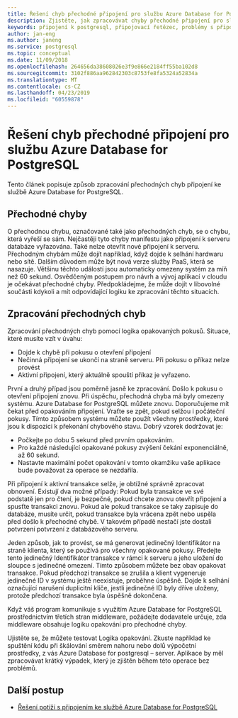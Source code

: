 ```yaml
---
title: Řešení chyb přechodné připojení pro službu Azure Database for PostgreSQL
description: Zjistěte, jak zpracovávat chyby přechodné připojení pro službu Azure Database for PostgreSQL.
keywords: připojení k postgresql, připojovací řetězec, problémy s připojením, přechodná chyba, Chyba připojení
author: jan-eng
ms.author: janeng
ms.service: postgresql
ms.topic: conceptual
ms.date: 11/09/2018
ms.openlocfilehash: 264656da38608026e3f9e866e2184ff55ba102d8
ms.sourcegitcommit: 3102f886aa962842303c8753fe8fa5324a52834a
ms.translationtype: MT
ms.contentlocale: cs-CZ
ms.lasthandoff: 04/23/2019
ms.locfileid: "60559878"
---
```

# <a name="handling-of-transient-connectivity-errors-for-azure-database-for-postgresql"></a>Řešení chyb přechodné připojení pro službu Azure Database for PostgreSQL

Tento článek popisuje způsob zpracování přechodných chyb připojení ke službě Azure Database for PostgreSQL.

## <a name="transient-errors"></a>Přechodné chyby

O přechodnou chybu, označované také jako přechodných chyb, se o chybu, která vyřeší se sám. Nejčastěji tyto chyby manifestu jako připojení k serveru databáze vyřazována. Také nelze otevřít nové připojení k serveru. Přechodným chybám může dojít například, když dojde k selhání hardwaru nebo sítě. Dalším důvodem může být nová verze služby PaaS, která se nasazuje. Většinu těchto událostí jsou automaticky omezeny systém za míň než 60 sekund. Osvědčeným postupem pro návrh a vývoj aplikací v cloudu je očekávat přechodné chyby. Předpokládejme, že může dojít v libovolné součásti kdykoli a mít odpovídající logiku ke zpracování těchto situacích.

## <a name="handling-transient-errors"></a>Zpracování přechodných chyb

Zpracování přechodných chyb pomocí logika opakovaných pokusů. Situace, které musíte vzít v úvahu:

* Dojde k chybě při pokusu o otevření připojení
* Nečinná připojení se ukončí na straně serveru. Při pokusu o příkaz nelze provést
* Aktivní připojení, který aktuálně spouští příkaz je vyřazeno.

První a druhý případ jsou poměrně jasně ke zpracování. Došlo k pokusu o otevření připojení znovu. Při úspěchu, přechodná chyba má byly omezeny systému. Azure Database for PostgreSQL můžete znovu. Doporučujeme mít čekat před opakováním připojení. Vraťte se zpět, pokud selžou i počáteční pokusy. Tímto způsobem systému můžete použít všechny prostředky, které jsou k dispozici k překonání chybového stavu. Dobrý vzorek dodržovat je:

* Počkejte po dobu 5 sekund před prvním opakováním.
* Pro každé následující opakované pokusy zvýšení čekání exponenciálně, až 60 sekund.
* Nastavte maximální počet opakování v tomto okamžiku vaše aplikace bude považovat za operace se nezdařila.

Při připojení k aktivní transakce selže, je obtížné správně zpracovat obnovení. Existují dva možné případy: Pokud byla transakce ve své podstatě jen pro čtení, je bezpečné, pokud chcete znovu otevřít připojení a spusťte transakci znovu. Pokud ale pokud transakce se taky zapisuje do databáze, musíte určit, pokud transakce byla vrácena zpět nebo uspěla před došlo k přechodné chybě. V takovém případě nestačí jste dostali potvrzení potvrzení z databázového serveru.

Jeden způsob, jak to provést, se má generovat jedinečný Identifikátor na straně klienta, který se používá pro všechny opakované pokusy. Předejte tento jedinečný Identifikátor transakce v rámci k serveru a jeho uložení do sloupce s jedinečné omezení. Tímto způsobem můžete bez obav opakovat transakce. Pokud předchozí transakce se zrušila a klient vygeneruje jedinečné ID v systému ještě neexistuje, proběhne úspěšně. Dojde k selhání označující narušení duplicitní klíče, jestli jedinečné ID byly dříve uloženy, protože předchozí transakce byla úspěšně dokončena.

Když váš program komunikuje s využitím Azure Database for PostgreSQL prostřednictvím třetích stran middleware, požádejte dodavatele určuje, zda middleware obsahuje logiku opakování pro přechodné chyby.

Ujistěte se, že můžete testovat Logika opakování. Zkuste například ke spuštění kódu při škálování směrem nahoru nebo dolů výpočetní prostředky, z vás Azure Database for postgresql – server. Aplikace by měl zpracovávat krátký výpadek, který je zjištěn během této operace bez problémů.

## <a name="next-steps"></a>Další postup

* [Řešení potíží s připojením ke službě Azure Database for PostgreSQL](howto-troubleshoot-common-connection-issues.md)
